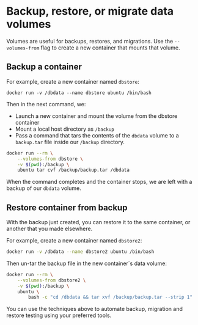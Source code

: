 # Backup, restore, or migrate data volumes

Volumes are useful for backups, restores, and migrations. Use the `--volumes-from` flag to create a new container that mounts that volume.

## Backup a container

For example, create a new container named `dbstore`:

```
docker run -v /dbdata --name dbstore ubuntu /bin/bash
```

Then in the next command, we:

- Launch a new container and mount the volume from the dbstore container
- Mount a local host directory as `/backup`
- Pass a command that tars the contents of the `dbdata` volume to a `backup.tar` file inside our `/backup` directory.

```sh
docker run --rm \
    --volumes-from dbstore \
    -v $(pwd):/backup \
    ubuntu tar cvf /backup/backup.tar /dbdata
```

When the command completes and the container stops, we are left with a backup of our `dbdata` volume.

## Restore container from backup

With the backup just created, you can restore it to the same container, or another that you made elsewhere.

For example, create a new container named `dbstore2`:

```sh
docker run -v /dbdata --name dbstore2 ubuntu /bin/bash
```

Then un-tar the backup file in the new container`s data volume:

```sh
docker run --rm \
    --volumes-from dbstore2 \
    -v $(pwd):/backup \
    ubuntu \
        bash -c "cd /dbdata && tar xvf /backup/backup.tar --strip 1"
```

You can use the techniques above to automate backup, migration and restore testing using your preferred tools.
